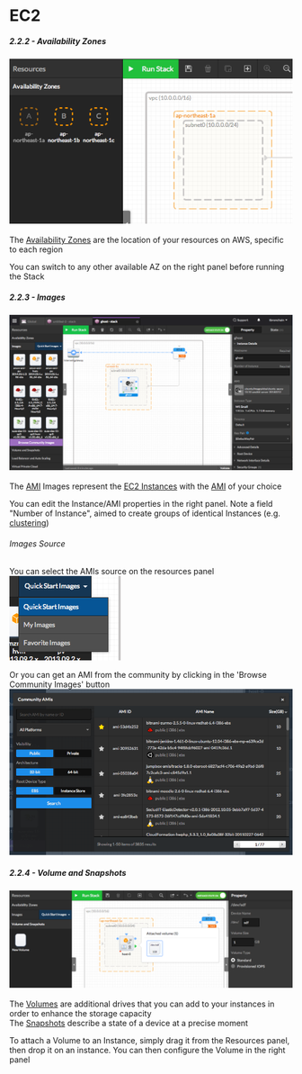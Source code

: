 # EC2

##### 2.2.2 - Availability Zones
![](https://raw.githubusercontent.com/MadeiraCloud/docs-image/master/ide_stack_az.png)<br /><br />
The [Availability Zones](http://docs.aws.amazon.com/AWSEC2/latest/UserGuide/using-regions-availability-zones.html) are the location of your resources on AWS, specific to each region

You can switch to any other available AZ on the right panel before running the Stack

##### 2.2.3 - Images
![](https://raw.githubusercontent.com/MadeiraCloud/docs-image/master/ide_stack_ami.png)<br /><br />
The [AMI](https://aws.amazon.com/amis) Images represent the [EC2 Instances](http://aws.amazon.com/ec2/instance-types/) with the [AMI](https://aws.amazon.com/amis) of your choice

You can edit the Instance/AMI properties in the right panel. Note a field "Number of Instance", aimed to create groups of identical Instances (e.g. [clustering](http://en.wikipedia.org/wiki/Computer_cluster))

###### Images Source
You can select the AMIs source on the resources panel<br />
![](https://raw.githubusercontent.com/MadeiraCloud/docs-image/master/ide_stack_ami_menu.png)

Or you can get an AMI from the community by clicking in the 'Browse Community Images' button<br />
![](https://raw.githubusercontent.com/MadeiraCloud/docs-image/master/ide_stack_ami_community.png)

##### 2.2.4 - Volume and Snapshots
![](https://raw.githubusercontent.com/MadeiraCloud/docs-image/master/ide_stack_volume.png)<br /><br />
The [Volumes](http://aws.amazon.com/ebs/) are additional drives that you can add to your instances in order to enhance the storage capacity<br />
The [Snapshots](http://aws.amazon.com/ebs/) describe a state of a device at a precise moment

To attach a Volume to an Instance, simply drag it from the Resources panel, then drop it on an instance. You can then configure the Volume in the right panel

